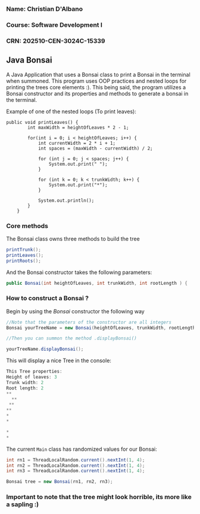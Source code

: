 ### Name: Christian D'Albano
### Course: Software Development I
### CRN: 202510-CEN-3024C-15339

## Java Bonsai
A Java Application that uses a Bonsai class to print a Bonsai in the terminal when summoned. This program uses OOP practices and nested loops for printing the trees core elements :). 
This being said, the program utilizes a Bonsai constructor and its properties and methods to generate a bonsai in the terminal. 

Example of one of the nested loops (To print leaves):

```
public void printLeaves() {
        int maxWidth = heightOfLeaves * 2 - 1;

        for(int i = 0; i < heightOfLeaves; i++) {
            int currentWidth = 2 * i + 1;
            int spaces = (maxWidth - currentWidth) / 2;

            for (int j = 0; j < spaces; j++) {
                System.out.print(" ");
            }

            for (int k = 0; k < trunkWidth; k++) {
                System.out.print("*");
            }

            System.out.println();
        }
    }

```

### Core methods

The Bonsai class owns three methods to build the tree

```java
printTrunk();
printLeaves();
printRoots();

```
And the Bonsai constructor takes the following parameters:

```java
public Bonsai(int heightOfLeaves, int trunkWidth, int rootLength ) {

```

### How to construct a Bonsai ?
Begin by using the *Bonsai* constructor the following way 

```java
//Note that the parameters of the constructor are all integers
Bonsai yourTreeName = new Bonsai(heightOfLeaves, trunkWidth, rootLength);

//Then you can summon the method .displayBonsai()

yourTreeName.displayBonsai();
```

This will display a nice Tree in the console:
```java
This Tree properties: 
Height of leaves: 3
Trunk width: 2
Root length: 2
**
  **
 **
**
*
*

*
*

```
The current `Main` class has randomized values for our Bonsai: 

```java
int rn1 = ThreadLocalRandom.current().nextInt(1, 4);
int rn2 = ThreadLocalRandom.current().nextInt(1, 4);
int rn3 = ThreadLocalRandom.current().nextInt(1, 4);

Bonsai tree = new Bonsai(rn1, rn2, rn3);
```

### Important to note that the tree might look horrible, its more like a sapling :) 


